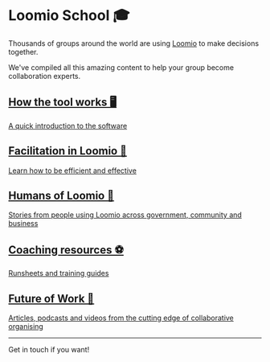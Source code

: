 # Loomio School 🎓

Thousands of groups around the world are using [Loomio](http://loomio.org) to make decisions together.

We've compiled all this amazing content to help your group become collaboration experts.

<a href="tool.html">
  <div class="tile tile-1">
    <h2>How the tool works 🖥</h2>
    <p>A quick introduction to the software</p>
  </div>
</a>

<a href="facilitation.html">
  <div class="tile tile-2">
    <h2>Facilitation in Loomio 🐝</h2>
    <p>Learn how to be efficient and effective</p>
  </div>
</a>

<a href="humans_of_loomio.html">
  <div class="tile tile-3">
    <h2>Humans of Loomio 🐒</h2>
    <p>Stories from people using Loomio across government, community and business</p>
  </div>
</a>

<a href="coaching_resources.html">
  <div class="tile tile-4">
    <h2>Coaching resources ⚽️</h2>
    <p>Runsheets and training guides</p>
  </div>
</a>

<a href="future_of_work.html">
  <div class="tile tile-5">
    <h2>Future of Work 🚀</h2>
    <p>Articles, podcasts and videos from the cutting edge of collaborative organising</p>
  </div>
</a>

---

Get in touch if you want!